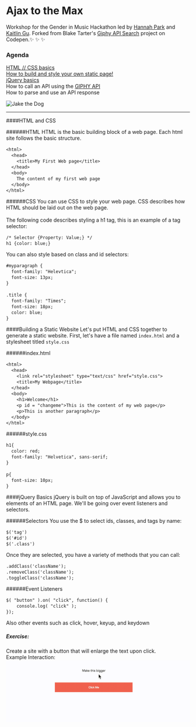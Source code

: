 # Ajax to the Max
Workshop for the Gender in Music Hackathon led by [Hannah Park](https://www.linkedin.com/in/hannah-park-b30ba888) and [Kaitlin Gu](http://kaitlingu.com/). Forked from Blake Tarter's [Giphy API Search](http://codepen.io/blaketarter/full/wBgWbV) project on Codepen.:sparkles: :sparkles: :sparkles:

### Agenda
[HTML // CSS basics](#html-and-css)<br />
[How to build and style your own static page!](#building-a-static-website) <br />
[jQuery basics](#jquery-basics)<br />
How to call an API using the [GIPHY API](https://api.giphy.com/)<br />
How to parse and use an API response <br />


![Jake the Dog](http://i.giphy.com/f31DK1KpGsyMU.gif)

<hr />
####HTML and CSS

######HTML
HTML is the basic building block of a web page. Each html site follows the basic structure.
```
<html>
  <head>
    <title>My First Web page</title>
  </head>
  <body>
    The content of my first web page
  </body>
</html>
```

######CSS
You can use CSS to style your web page. CSS describes how HTML should be laid out on the web page. <br /><br />
The following code describes styling a h1 tag, this is an example of a tag selector:
```
/* Selector {Property: Value;} */
h1 {color: blue;}
```
You can also style based on class and id selectors:
```
#myparagraph {
  font-family: "Helevtica";
  font-size: 13px;
}

.title {
  font-family: "Times";
  font-size: 18px;
  color: blue;
}
```

####Building a Static Website
Let's put HTML and CSS together to generate a static website.
First, let's have a file named ```index.html``` and a stylesheet titled ```style.css```

######index.html
```
<html>
  <head>
    <link rel="stylesheet" type="text/css" href="style.css">
    <title>My Webpage</title>
  </head>
  <body>
    <h1>Welcome</h1>
    <p id = "changeme">This is the content of my web page</p>
    <p>This is another paragraph</p>
  </body>
</html>
```

######style.css
```
h1{
  color: red;
  font-family: "Helvetica", sans-serif;
}

p{
  font-size: 10px;
}
```

####jQuery Basics
jQuery is built on top of JavaScript and allows you to elements of an HTML page.
We'll be going over event listeners and selectors.

######Selectors
You use the $ to select ids, classes, and tags by name:
```
$('tag')
$('#id')
$('.class')
```
Once they are selected, you have a variety of methods that you can call:
```
.addClass('className');
.removeClass('className');
.toggleClass('className');
```
######Event Listeners

```
$( "button" ).on( "click", function() {
    console.log( "click" );
});
```
Also other events such as click, hover, keyup, and keydown

#####  Exercise:
Create a site with a button that will enlarge the text upon click.<br />
Example Interaction:
![Example Interaction](img/example.gif)
